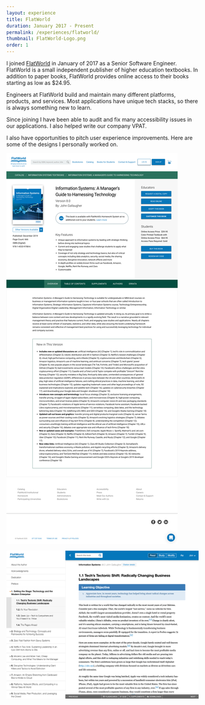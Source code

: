 ```yaml
---
layout: experience
title: FlatWorld
duration: January 2017 - Present
permalink: /experiences/flatworld/
thumbnail: FlatWorld-Logo.png
order: 1
---
```


I joined [FlatWorld](https://flatworld.com) in January of 2017 as a Senior Software Engineer. FlatWorld is a small independent publisher of higher education textbooks. In addition to paper books, FlatWorld provides online access to their books starting as low as $24.95.

Engineers at FlatWorld build and maintain many different platforms, products, and services. Most applications have unique tech stacks, so there is always something new to learn.

Since joining I have been able to audit and fix many accessibility issues in our applications. I also helped write our company VPAT.

I also have opportunities to pitch user experience improvements. Here are some of the designs I personally worked on.

![Catalog](/assets/images/experiences/flatworld/catalog.png)

![Reader](/assets/images/experiences/flatworld/reader.png)
